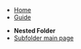 * [Home](/)
* [Guide](guide.md "The greatest guide in the world")
- **Nested Folder**
- [Subfolder main page](/subfolder/README.md)
